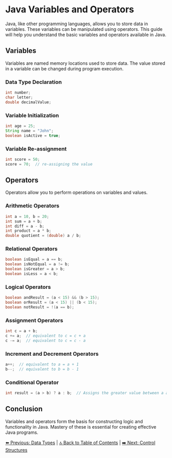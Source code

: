 # Java Variables and Operators

Java, like other programming languages, allows you to store data in variables. These variables can be manipulated using operators. This guide will help you understand the basic variables and operators available in Java.

## Variables

Variables are named memory locations used to store data. The value stored in a variable can be changed during program execution.

### Data Type Declaration
```java
int number;
char letter;
double decimalValue;
```

### Variable Initialization
```java
int age = 25;
String name = "John";
boolean isActive = true;
```

### Variable Re-assignment
```java
int score = 50;
score = 70;  // re-assigning the value
```

## Operators

Operators allow you to perform operations on variables and values.

### Arithmetic Operators
```java
int a = 10, b = 20;
int sum = a + b;
int diff = a - b;
int product = a * b;
double quotient = (double) a / b;
```

### Relational Operators
```java
boolean isEqual = a == b;
boolean isNotEqual = a != b;
boolean isGreater = a > b;
boolean isLess = a < b;
```

### Logical Operators
```java
boolean andResult = (a < 15) && (b > 15);
boolean orResult = (a < 15) || (b < 15);
boolean notResult = !(a == b);
```

### Assignment Operators
```java
int c = a + b;
c += a;  // equivalent to c = c + a
c -= a;  // equivalent to c = c - a
```

### Increment and Decrement Operators
```java
a++;  // equivalent to a = a + 1
b--;  // equivalent to b = b - 1
```

### Conditional Operator
```java
int result = (a > b) ? a : b;  // Assigns the greater value between a and b to result
```

## Conclusion

Variables and operators form the basis for constructing logic and functionality in Java. Mastery of these is essential for creating effective Java programs.

[⬅️ Previous: Data Types](./DataTypes.md) | [🔝 Back to Table of Contents](../README.md) | [➡️ Next: Control Structures](./ControlStructures.md)
